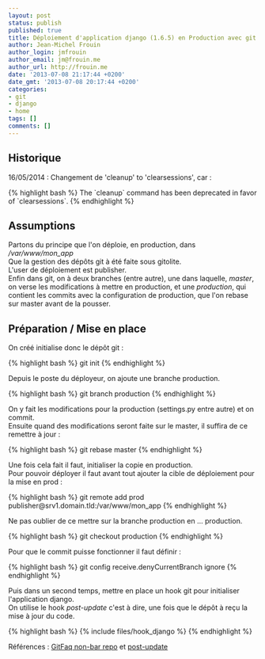 ```yaml
---
layout: post
status: publish
published: true
title: Déploiement d'application django (1.6.5) en Production avec git
author: Jean-Michel Frouin
author_login: jmfrouin
author_email: jm@frouin.me
author_url: http://frouin.me
date: '2013-07-08 21:17:44 +0200'
date_gmt: '2013-07-08 20:17:44 +0200'
categories:
- git
- django
- home
tags: []
comments: []
---
```

<h2>Historique</h2>
<p>16/05/2014 : Changement de 'cleanup' to 'clearsessions', car : </p>
<!--more-->
{% highlight bash %}
The `cleanup` command has been deprecated in favor of `clearsessions`.
{% endhighlight %}
<h2>Assumptions</h2>
<p>Partons du principe que l'on déploie, en production, dans <em>/var/www/mon_app</em><br />
Que la gestion des dépôts git à été faite sous gitolite.<br />
L'user de déploiement est publisher.<br />
Enfin dans git, on à deux branches (entre autre), une dans laquelle, <em>master</em>, on verse les modifications à mettre en production, et une <em>production</em>, qui contient les commits avec la configuration de production, que l'on rebase sur master avant de la pousser.</p>
<h2>Préparation / Mise en place</h2>
<p>On créé initialise donc le dépôt git :</p>
{% highlight bash %}
git init
{% endhighlight %}
<p>Depuis le poste du déployeur, on ajoute une branche production.</p>
{% highlight bash %}
git branch production
{% endhighlight %}
<p>On y fait les modifications pour la production (settings.py entre autre) et on commit.<br />
Ensuite quand des modifications seront faite sur le master, il suffira de ce remettre à jour :</p>
{% highlight bash %}
git rebase master
{% endhighlight %}
<p>Une fois cela fait il faut, initialiser la copie en production.<br />
Pour pouvoir déployer il faut avant tout ajouter la cible de déploiement pour la mise en prod :</p>
{% highlight bash %}
git remote add prod publisher@srv1.domain.tld:/var/www/mon_app
{% endhighlight %}
<p>Ne pas oublier de ce mettre sur la branche production en ... production.</p>
{% highlight bash %}
git checkout production
{% endhighlight %}
<p>Pour que le commit puisse fonctionner il faut définir :</p>
{% highlight bash %}
git config receive.denyCurrentBranch ignore
{% endhighlight %}
<p>Puis dans un second temps, mettre en place un hook git pour initialiser l'application django.<br />
On utilise le hook <em>post-update</em> c'est à dire, une fois que le dépôt à reçu la mise à jour du code.</p>
{% highlight bash %}
  {% include files/hook_django %}
{% endhighlight %}

<p>Références : <a href="https://git.wiki.kernel.org/index.php/GitFaq#non-bare" target="_blank">GitFaq non-bar repo</a> et <a href="http://utsl.gen.nz/git/post-update" target="_blank">post-update</a></p>
